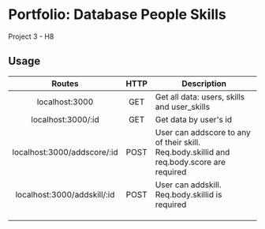 # Portfolio: Database People Skills

Project 3 - H8

## Usage

|            Routes           | HTTP | Description                                                                               |
|:---------------------------:|:----:|-------------------------------------------------------------------------------------------|
|        localhost:3000       |  GET | Get all data: users, skills and user_skills                                               |
|      localhost:3000/:id     |  GET | Get data by user's id                                                                     |
| localhost:3000/addscore/:id | POST | User can addscore to any of their skill. Req.body.skillid and req.body.score are required |
| localhost:3000/addskill/:id | POST | User can addskill. Req.body.skillid is required                                           |
|                             |      |                                                                                           |
|                             |      |                                                                                           |
|                             |      |                                                                                           |
